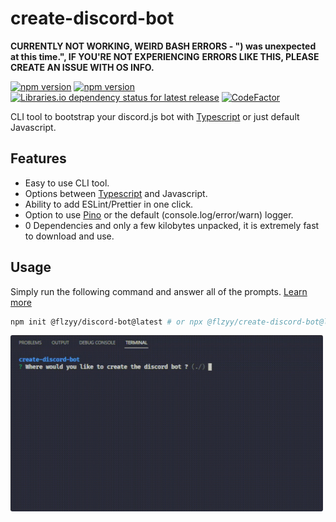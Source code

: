 # create-discord-bot

**CURRENTLY NOT WORKING, WEIRD BASH ERRORS - ") was unexpected at this time.", IF YOU'RE NOT EXPERIENCING**
**ERRORS LIKE THIS, PLEASE CREATE AN ISSUE WITH OS INFO.**

[![npm version](https://img.shields.io/npm/v/@flzyy%2Fcreate-discord-bot.svg)](https://www.npmjs.com/package/@flzyy/create-discord-bot)
[![npm version](https://img.shields.io/npm/dw/@flzyy%2Fcreate-discord-bot.svg)](https://www.npmjs.com/package/@flzyy/create-discord-bot)
[![Libraries.io dependency status for latest release](https://img.shields.io/librariesio/release/npm/@flzyy/create-discord-bot)](https://www.npmjs.com/package/@flzyy/create-discord-bot)
[![CodeFactor](https://www.codefactor.io/repository/github/create-discord-bot/create-discord-bot/badge)](https://www.codefactor.io/repository/github/create-discord-bot/create-discord-bot)

CLI tool to bootstrap your discord.js bot with
[Typescript](https://www.npmjs.com/package/typescript) or just default Javascript.

## Features

- Easy to use CLI tool.
- Options between [Typescript](https://www.npmjs.com/package/typescript) and Javascript.
- Ability to add ESLint/Prettier in one click.
- Option to use [Pino](https://github.com/pinojs/pino) or the default (console.log/error/warn) logger.
- 0 Dependencies and only a few kilobytes unpacked, it is extremely fast to download and use.

## Usage

Simply run the following command and answer all of the prompts. [Learn more](https://create-discord-bot.github.io/)

```bash
npm init @flzyy/discord-bot@latest # or npx @flzyy/create-discord-bot@latest
```

<img src="assets/main.gif" width="500" style="border-radius: .2rem;">
